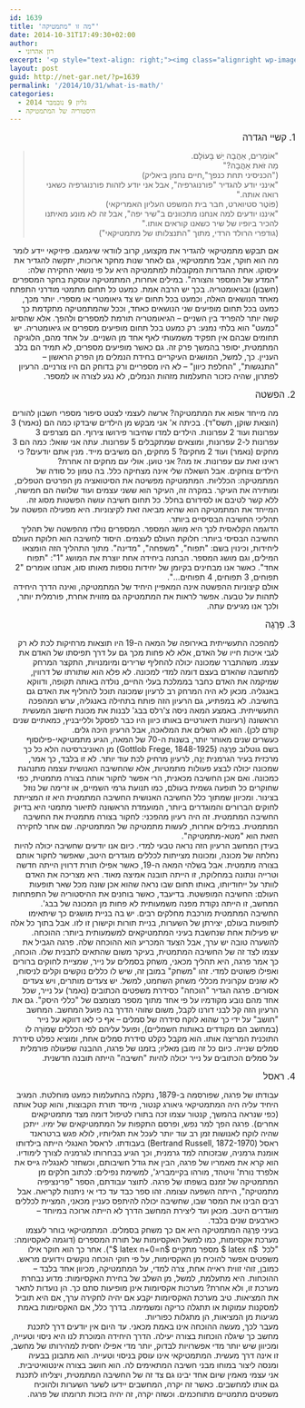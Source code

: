 ```yaml
---
id: 1639
title: 'מה זו "מתמטיקה"'
date: 2014-10-31T17:49:30+02:00
author:
  - רון אהרוני
excerpt: '<p style="text-align: right;"><img class="alignright wp-image-1660" src="http://net-gar.net/wp-content/uploads/2014/10/IMG-20141031-WA0009.jpg" alt="IMG-20141031-WA0009" width="66" height="104" />אם תבקש מתמטיקאי להגדיר את מקצועו, קרוב לוודאי שיגמגם. אחת ההגדרות המקובלות למתמטיקה היא על פי נושאי החקירה שלה: "המדע של המספר והצורה". במילים אחרות, המתמטיקה עוסקת בחקר המספרים (חשבון) ובגיאומטריה. בכך יש הרבה אמת. כמעט כל תחום מתמטי מודרני התפתח מאחד הנושאים האלה, וכמעט בכל תחום יש צד גיאומטרי או מספרי. יותר מכך, כמעט בכל תחום מופיעים שני הנושאים כאחד, אלא שהסיוג "כמעט" הוא בלתי נמנע.</p>'
layout: post
guid: http://net-gar.net/?p=1639
permalink: '/2014/10/31/what-is-math/'
categories:
  - גליון 9 נובמבר 2014
  - היסטוריה של המתמטיקה
---
```

<p dir="rtl" style="text-align: right;">
  <span style="font-size: 12pt;">1. קשיי הגדרה</span>
</p>

> <p dir="rtl" style="text-align: right; padding-right: 30px;">
>   "אוֹמְרִים, אַהֲבָה יֵשׁ בָּעוֹלָם.<br /> מַה זֹּאת אַהֲבָה?"<br /> ("הכניסיני תחת כנפך",חיים נחמן ביאליק)<br /> "אינני יודע להגדיר "פורנוגרפיה", אבל אני יודע לזהות פורנוגרפיה כשאני רואה אותה."<br /> (פּוֹטֶר סטיוארט, חבר בית המשפט העליון האמריקאי)<br /> "איננו יודעים למה אנחנו מתכוונים ב"שיר יפה", אבל זה לא מונע מאיתנו להכיר ביופיו של שיר כשאנו קוראים אותו."<br /> (גודפרי הרולד הרדי, מתוך "התנצלותו של מתמטיקאי")
> </p>

<p dir="rtl" style="text-align: right; padding-right: 30px;">
  אם תבקש מתמטיקאי להגדיר את מקצועו, קרוב לוודאי שיגמגם. פיזיקאי יידע לומר מה הוא חוקר, אבל מתמטיקאי, גם לאחר שנות מחקר ארוכות, יתקשה להגדיר את עיסוקו. אחת ההגדרות המקובלות למתמטיקה היא על פי נושאי החקירה שלה: "המדע של המספר והצורה". במילים אחרות, המתמטיקה עוסקת בחקר המספרים (חשבון) ובגיאומטריה. בכך יש הרבה אמת. כמעט כל תחום מתמטי מודרני התפתח מאחד הנושאים האלה, וכמעט בכל תחום יש צד גיאומטרי או מספרי. יותר מכך, כמעט בכל תחום מופיעים שני הנושאים כאחד, וככל שהמתמטיקה מתקדמת כך קשה יותר להפריד בין השניים – הגיאומטריה תורמת למספרים ולהפך. אלא שהסיוג "כמעט" הוא בלתי נמנע: רק כמעט בכל תחום מופיעים מספרים או גיאומטריה. יש תחומים שבהם אין תפקיד משמעותי לאף אחד מן השניים. על אחד מהם, הלוגיקה המתמטית, יסופר בהמשך פרק זה. גם כאשר מופיעים מספרים, לא תמיד הם בלב העניין. כך, למשל, המושגים העיקריים בחידת הנמלים מן הפרק הראשון – "התנגשות", "החלפת כיוון" – לא היו מספריים ורק בדוחק הם היו צורניים. הרעיון לפתרון, שהיה כזכור התעלמות מזהות הנמלים, לא נגע לצורה או למספר.
</p>

<p dir="rtl" style="text-align: right;">
  <span style="font-size: 12pt;">2. הפשטה</span>
</p>

<p dir="rtl" style="text-align: right; padding-right: 30px;">
  מה מייחד אפוא את המתמטיקה? ארשה לעצמי לצטט סיפור מספרי חשבון להורים (הוצאת שוקן, תשס"ד). בכיתה א' אני מבקש מן הילדים שיבדקו כמה הם (נאמר) 3 עפרונות ועוד 2 עפרונות. הילדים למדו שחיבור פירושו צירוף. הם מצרפים 3 עפרונות ל-2 עפרונות, ומוצאים שמתקבלים 5 עפרונות. עתה אני שואל: כמה הם 3 מחקים (נאמר) ועוד 2 מחקים? 5 מחקים, הם משיבים מייד. מנין אתם יודעים? כי ראינו זאת עם עפרונות. אז מה? אני טוען. אולי עם מחקים זה אחרת?<br /> הילדים צוחקים. אבל השאלה שלי אינה מצחיקה כלל. בה טמון כל סודה של המתמטיקה: הכלליוּת. המתמטיקה מפשיטה את הסיטואציה מן הפרטים הטפלים, ומותירה את העיקר. במקרה זה, העיקר הוא ששני עצמים ועוד שלושה הם חמישה, ללא קשר לטיבם או לסידורם בחלל. כל תחום חשיבה עושה הפשטות מסוג זה. המייחד את המתמטיקה הוא שהיא מביאה זאת לקיצוניות. היא מפעילה הפשטה על תהליכי החשיבה הבסיסיים ביותר.<br /> הדוגמה הקלאסית לכך היא מושג המספר. המספרים נולדו מהפשטה של תהליך החשיבה הבסיסי ביותר: חלוקת העולם לעצמים. היסוד לחשיבה הוא חלוקת העולם ליחידות, וכינוין בשם: "תפוח", "משפחה", "מדינה". מתוך התהליך הזה הומצאו המילים, וגם מושג המספר. הבחנה ביחידה אחת יוצרת את המושג "1": "תפוח אחד". כאשר אנו מבחינים בקיומן של יחידות נוספות מאותו סוג, אנחנו אומרים "2 תפוחים, 3 תפוחים, 4 תפוחים…".<br /> אולם קיצוניות ההפשטה אינה המאפיין היחיד של המתמטיקה, ואינה הדרך היחידה לתהות על טבעה. אפשר לראות את המתמטיקה גם מזווית אחרת, פורמלית יותר, ולכך אנו מגיעים עתה.
</p>

<p dir="rtl" style="text-align: right;">
  <span style="font-size: 12pt;">3. פְרֶגֶה</span>
</p>

<p dir="rtl" style="text-align: right; padding-right: 30px;">
  למהפכה התעשייתית באירופה של המאה ה-19 היו תוצאות מרחיקות לכת לא רק לגבי איכות חייו של האדם, אלא לא פחות מכך גם על דרך תפיסתו של האדם את עצמו. משהתברר שמכונה יכולה להחליף שרירים ומיומנויות, התקצר המרחק למחשבה שהאדם בעצם דומה למדי למכונה. לא פלא הוא שתורתו של דרווין, שמיקמה את האדם כחבר בממלכת בעלי החיים, נולדה באותה תקופה, ודווקא באנגליה. מכאן לא היה המרחק רב לרעיון שמכונה תוכל להחליף את האדם גם בחשיבה. לא במפתיע, גם הרעיון הזה פותח בתחילה באנגליה, ערש המהפכה התעשייתית. באמצע המאה ניסה צ'רלס בבג' לבנות את מכונת חישוב המעשית הראשונה (רעיונות תיאורטיים באותו כיוון היו כבר לפסקל וללייבניץ, כמאתיים שנים קודם לכן). הוא לא השלים את המלאכה, אבל הרעיון היכה גלים.<br /> כעשרים שנים מאוחר יותר, בשנות ה-70 של המאה, הגיע מתמטיקאי-פילוסוף בשם גוטלוב פְרֶגֶה (Gottlob Frege, 1848-1925) מן האוניברסיטה הלא כל כך מרכזית בעיר הגרמנית יֶנָה, לרעיון מרחיק לכת עוד יותר. לא זו בלבד, כך אמר, שמכונה יכולה לבצע פעולות מתמטיות, אלא שהחשיבה האנושית עצמה מתנהגת כמכונה. ואם אכן החשיבה מכאנית, הרי אפשר לחקור אותה בצורה מתמטית, כפי שחוקרים כל תופעה גשמית בעולם, כמו תנועת גרמי השמיים, או זרימה של נוזל בצינור. ומכיוון שמתוך כלל החשיבה האנושית החשיבה המתמטית היא זו המצייתת לחוקים הברורים והמוגדרים ביותר, המועמדת הראשונה לתיאור מתמטי היא בדיוק החשיבה המתמטית. זה היה רעיון מהפכני: לחקור בצורה מתמטית את החשיבה המתמטית. במילים אחרות, לעשות מתמטיקה של המתמטיקה. שם אחר לחקירה הזאת הוא "מטא-מתמטיקה".<br /> בעידן המחשב הרעיון הזה נראה טבעי למדי. כיום אנו יודעים שחשיבה יכולה להיות נחלתה של מכונה, ומכונות מצייתות לכללים מוגדרים היטב, שאפשר לחקור אותם בצורה מתמטית. אבל בשלהי המאה ה-19, כאשר אפילו תורת דרווין הייתה חדשה וטרייה ונתונה במחלוקת, זו הייתה תובנה אמיצה מאוד. היא מצריכה את האדם לוותר על ייחודיותו, באותו תחום שבו נראה שהוא אכן שונה מכל שאר תופעות העולם: החשיבה המופשטת. בדיעבד, כאשר בוחנים את ההיסטוריה של התפתחות המחשב, זו הייתה נקודת מפנה משמעותית לא פחות מן המכונה של בבג'.<br /> החשיבה המתמטית מורכבת מחלקים רבים. יש בה בניית מושגים כך שיתאימו לתופעות בעולם, יצירתן של השערות, בניית תורות וקישורן זו לזו. אבל בתוך כל אלה יש פעילות אחת שנחשבת בעיני המתמטיקאים למשמעותית ביותר: ההוכחה. להשערה טובה יש ערך, אבל הצעד המכריע הוא ההוכחה שלה. פרגה הגביל את עצמו לצד זה של החשיבה המתמטית, בעיקר משום שהתאים לתבנית שלו. הוכחה, כך אמר פרגה, היא תהליך מכאני, משחק בסמלים על נייר, שמציית לחוקים ברורים ואפילו פשוטים למדי. זהו "משחק" במובן זה, שיש לו כללים נוקשים וקלים לניסוח, לא שונים עקרונית מכללי משחק השחמט, למשל. יש צעדים מותרים, ויש צעדים אסורים. פרגה הגדיר "הוכחה" כסידרת משפטים הכתובים (נאמר) על נייר, שכל אחד מהם נובע מקודמיו על פי אחד מתוך מספר מצומצם של "כללי היסק". גם את הרעיון הזה קל לבני דורנו לקבל, משום שזוהי הדרך בה פועל המחשב. המחשב "חושב" על ידי כך שהוא לוקח סידרה של סמלים – אף כי לאו דווקא על נייר (במחשב הם מקודדים באותות חשמליים), ופועל עליהם לפי הכללים שֶמוֹרָה לו התוכנית המריצה אותו. הוא מקבל כקלט סידרת סמלים אחת, ומוציא כפלט סידרת סמלים שנייה. כיום כל זה מובן מאליו; בזמנו של פרגה, ההבנה שפעולה פורמלית על סמלים הכתובים על נייר יכולה להיות "חשיבה" הייתה תובנה חדשנית.
</p>

<p dir="rtl" style="text-align: right;">
  <span style="font-size: 12pt;">4. ראסל</span>
</p>

<p dir="rtl" style="text-align: right; padding-right: 30px;">
  עבודתו של פרגה, שפורסמה ב-1879, נתקלה בהתעלמות כמעט מוחלטת. המגיב היחיד עליה היה המתמטיקאי גיאורג קנטור, מייסד תורת הקבוצות, והוא קטל אותה (כפי שנראה בהמשך, קנטור עצמו זכה בתורו לטיפול דומה מצד מתמטיקאים אחרים). פרגה הפך למר נפש, ופרסם התקפות על המתמטיקאים של ימיו. ייתכן שהיה לוקח לאנושות זמן רב עוד יותר לעכל את תגליותיו, לולא פגש ברטראנד ראסל (Bertrand Russell, 1872-1970) בעבודתו. לראסל האנגלי הייתה בילדותו אומנת גרמניה, שבזכותה למד גרמנית, וכך הגיע בבחרותו לגרמניה לצורך לימודיו. הוא קרא את מאמריו של פרגה, הבין את גודל חשיבותם, וכשחזר לאנגליה גייס את אלפרד נורת' וויטהד, מורהו בקיימבריג', למשימת נפילים: לכתוב חלקים מן המתמטיקה של זמנם בשפתו של פרגה. לתוצר עבודתם, הספר "פרינציפיה מתמטיקה", הייתה השפעה עצומה. זהו ספר כבד עד כדי אי ניתנות לקריאה. אבל רבים הבינו את המסר שבו, שחשיבה יכולה להיתפס כעניין מכאני, המציית לכללים מוגדרים היטב. מכאן ועד ליצירת המחשב הדרך לא הייתה ארוכה במיוחד – כארבעים שנים בלבד.<br /> בעיני פְרֶגֶה המתמטיקה היא אם כך משחק בסמלים. המתמטיקאי בוחר לעצמו מערכת אקסיומות, כמו למשל האקסיומות של תורת המספרים (דוגמה לאקסיומה: "לכל  <span style="color: #222222;">$latex n $</span> מספר מתקיים <span style="color: #222222;">$latex n+0=n $</span>"). אחר כך הוא חוקר אילו משפטים אפשר להוכיח מן האקסיומות, על פי חוקי הוכחה נוקשים וידועים מראש. כמובן, זוהי זווית ראייה אחת, צרה למדי, על המתמטיקה, מכיוון אחד בלבד – ההוכחות. היא מתעלמת, למשל, מן השלב של בחירת האקסיומות: מדוע נבחרת מערכת זו, ולא אחרת? מערכות אקסיומות אינן מופיעות סתם כך. הן נועדות לתאר את המציאות. טיב מערכת האקסיומות יקבע אם יהיה לחקירה ערך, אם היא תוביל למסקנות עמוקות או תתגלה כריקה ומשמימה. בדרך כלל, אם האקסיומות באמת מגיעות מן המציאות, הן מתגלות כפוריות.<br /> מעבר לכך, מעשה ההוכחה אינו באמת מכאני. עד היום אין יודעים דרך לתכנת מחשב כך שיגלה הוכחות בצורה יעילה. הדרך היחידה המוכרת לנו היא ניסוי וטעייה, ומכיוון שיש יותר מדי אפשרויות לבדוק, יותר מדי אפילו יחסית למהירותו של מחשב, זו אינה דרך מעשית. המתמטיקאי אינו עוסק בניסוי וטעייה. הוא מתבונן בבעיה ומנסה ליצור במוחו מבני חשיבה המתאימים לה. הוא חושב בצורה אינטואיטיבית. אני עצמי מאמין שיום אחד יבינו גם צד זה של החשיבה המתמטית, ויצליחו לתכנת גם אותו למחשבים. כאשר זה יקרה, המחשבים יידעו לשער השערות ולהוכיח משפטים מתמטיים מתוחכמים. וכשזה יקרה, זה יהיה בזכות תרומתו של פרגה.
</p>